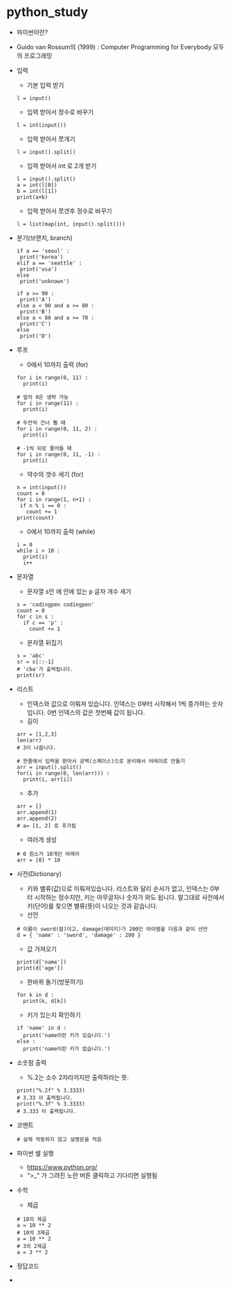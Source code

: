 # python_study

* 파이썬이란?
 * Guido van Rossum의 (1999) : Computer Programming for Everybody 모두의 프로그래밍
* 입력
  * 기본 입력 받기
  ```
  l = input()
  ```

  * 입력 받아서 정수로 바꾸기
  ```
  l = int(input())
  ```

  * 입력 받아서 쪼개기
  ```
  l = input().split()
  ```

  * 입력 받아서 int 로 2개 받기
  ```
  l = input().split()
  a = int(l[0])
  b = int(l[1])
  print(a+b)
  ```


  * 입력 받아서 쪼갠후 정수로 바꾸기
  ```
  l = list(map(int, input().split()))
  ```

* 분기(브랜치, branch)
  ```
  if a == 'seoul' :
   print('korea')
  elif a == 'seattle' :
   print('usa')
  else
   print('unknown')
   
  if a >= 90 :
   print('A')
  else a < 90 and a >= 80 :
   print('B')
  else a < 80 and a >= 70 :
   print('C')
  else
   print('D')
  ```
 
* 루프
  * 0에서 10까지 출력 (for)
  ```
  for i in range(0, 11) :
    print(i)

  # 앞의 0은 생략 가능
  for i in range(11) :
    print(i)

  # 두칸씩 건너 뛸 때 
  for i in range(0, 11, 2) :
    print(i)

  # -1씩 뒤로 줄어들 때
  for i in range(0, 11, -1) :
    print(i)
  ```

  * 약수의 갯수 세기 (for)
  ```
  n = int(input())
  count = 0
  for i in range(1, n+1) :
   if n % i == 0 :
     count += 1
  print(count)
  ```

  * 0에서 10까지 출력 (while)
  ```
  i = 0
  while i > 10 :
    print(i)
    i++
  ```
  

* 문자열
  * 문자열 s안 에 안에 있는 p 글자 개수 세기
  ```
  s = 'codingpen codingpen'
  count = 0
  for c in s :
    if c == 'p' :
      count += 1     
  ```
  * 문자열 뒤집기
  ```
  s = 'abc'
  sr = s[::-1]
  # 'cba'가 출력됩니다.
  print(sr) 
  ```
  

* 리스트
  * 인덱스와 값으로 이뤄져 있습니다. 인덱스는 0부터 시작해서 1씩 증가하는 숫자입니다. 0번 인덱스의 값은 첫번째 값이 됩니다.
  * 길이 
  ```
  arr = [1,2,3]
  len(arr) 
  # 3이 나옵니다.

  # 한줄에서 입력을 받아서 공백(스페이스)으로 분리해서 어레이로 만들기
  arr = input().split()
  for(i in range(0, len(arr))) :
    print(i, arr[i])
  ```
  
  * 추가
  ```
  arr = []
  arr.append(1)
  arr.append(2)
  # a= [1, 2] 로 추가됨
  ```
  
  * 여러개 생성
  ```
  # 0 원소가 10개인 어레이 
  arr = [0] * 10
  ```

* 사전(Dictionary)
  * 키와 밸류(값)으로 이뤄져있습니다. 리스트와 달리 순서가 없고, 인덱스는 0부터 시작하는 정수지만, 키는 아무글자나 숫자가 와도 됩니다. 말그대로 사전에서 키(단어)를 찾으면 밸류(뜻)이 나오는 것과 같습니다.
  * 선언
  ```
  # 이름이 sword(칼)이고, damage(데미지)가 200인 아이템을 다음과 같이 선언
  d = { 'name' : 'sword', 'damage' : 200 }
  ```

  * 값 가져오기
  ```
  print(d['name'])
  print(d['age'])
  ```
  * 한바퀴 돌기(방문하기)
  ```
  for k in d :
    print(k, d[k])
  ```
  * 키가 있는지 확인하기
  ```
  if 'name' in d :
    print('name이란 키가 있습니다.')
  else :
    print('name이란 키가 없습니다.')
  ```

* 소숫점 출력
  * %.2는 소수 2자라끼지만 출력하라는 뜻.
  ```
  print("%.2f" % 3.3333)
  # 3.33 이 출력됩니다.
  print("%.3f" % 3.3333)
  # 3.333 이 출력됩니다.
  ```  


* 코멘트
  ```
  # 실제 작동하지 않고 설명문을 적음
  ```  

* 파이썬 쉘 실행 
  * https://www.python.org/
  * ">_" 가 그려진 노란 버튼 클릭하고 기다리면 실행됨 

* 수학
  * 제곱
  ```
  # 10의 제곱
  a = 10 ** 2
  # 10의 3제곱
  a = 10 ** 2
  # 3의 2제곱
  a = 3 ** 2
  ```  
* 정답코드
 * 
